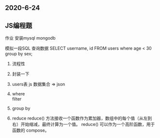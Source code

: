 ## 2020-6-24
## JS编程题  

作业 安装mysql  mongodb

模拟一段SQL  查询数据
SELECT username, id  FROM users where age < 30 group by sex;
  1. 流程性
  2. 封装一下

1. users表
 js 数据集合  =>  json 

2. where  
   filter
3. group by 

4. reduce
  reduce() 方法接收一个函数作为累加器，数组中的每个值（从左到右）开始缩减，最终计算为一个值。
  reduce() 可以作为一个高阶函数，用于函数的 compose。

